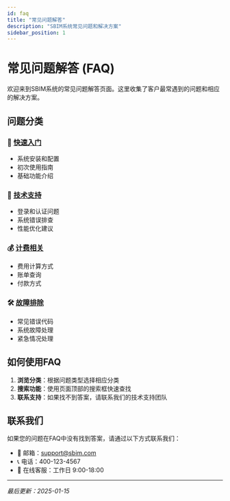 ```yaml
---
id: faq
title: "常见问题解答"
description: "SBIM系统常见问题和解决方案"
sidebar_position: 1
---
```


# 常见问题解答 (FAQ)

欢迎来到SBIM系统的常见问题解答页面。这里收集了客户最常遇到的问题和相应的解决方案。

## 问题分类

### 🚀 [快速入门](./getting-started/)
- 系统安装和配置
- 初次使用指南
- 基础功能介绍

### 🔧 [技术支持](./technical/)
- 登录和认证问题
- 系统错误排查
- 性能优化建议

### 💰 [计费相关](./billing/)
- 费用计算方式
- 账单查询
- 付款方式

### 🛠️ [故障排除](./troubleshooting/)
- 常见错误代码
- 系统故障处理
- 紧急情况处理

## 如何使用FAQ

1. **浏览分类**：根据问题类型选择相应分类
2. **搜索功能**：使用页面顶部的搜索框快速查找
3. **联系支持**：如果找不到答案，请联系我们的技术支持团队

## 联系我们

如果您的问题在FAQ中没有找到答案，请通过以下方式联系我们：

- 📧 邮箱：support@sbim.com
- 📞 电话：400-123-4567
- 💬 在线客服：工作日 9:00-18:00

---

*最后更新：2025-01-15*
